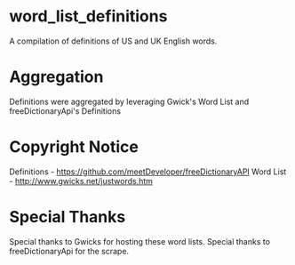 # word_list_definitions
A compilation of definitions of US and UK English words.

# Aggregation 
Definitions were aggregated by leveraging Gwick's Word List and freeDictionaryApi's Definitions

# Copyright Notice
Definitions - https://github.com/meetDeveloper/freeDictionaryAPI 
Word List - http://www.gwicks.net/justwords.htm

# Special Thanks
Special thanks to Gwicks for hosting these word lists.
Special thanks to freeDictionaryApi for the scrape.
